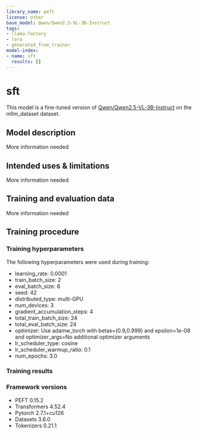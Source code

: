 ```yaml
---
library_name: peft
license: other
base_model: Qwen/Qwen2.5-VL-3B-Instruct
tags:
- llama-factory
- lora
- generated_from_trainer
model-index:
- name: sft
  results: []
---
```


<!-- This model card has been generated automatically according to the information the Trainer had access to. You
should probably proofread and complete it, then remove this comment. -->

# sft

This model is a fine-tuned version of [Qwen/Qwen2.5-VL-3B-Instruct](https://huggingface.co/Qwen/Qwen2.5-VL-3B-Instruct) on the mllm_dataset dataset.

## Model description

More information needed

## Intended uses & limitations

More information needed

## Training and evaluation data

More information needed

## Training procedure

### Training hyperparameters

The following hyperparameters were used during training:
- learning_rate: 0.0001
- train_batch_size: 2
- eval_batch_size: 8
- seed: 42
- distributed_type: multi-GPU
- num_devices: 3
- gradient_accumulation_steps: 4
- total_train_batch_size: 24
- total_eval_batch_size: 24
- optimizer: Use adamw_torch with betas=(0.9,0.999) and epsilon=1e-08 and optimizer_args=No additional optimizer arguments
- lr_scheduler_type: cosine
- lr_scheduler_warmup_ratio: 0.1
- num_epochs: 3.0

### Training results



### Framework versions

- PEFT 0.15.2
- Transformers 4.52.4
- Pytorch 2.7.1+cu126
- Datasets 3.6.0
- Tokenizers 0.21.1